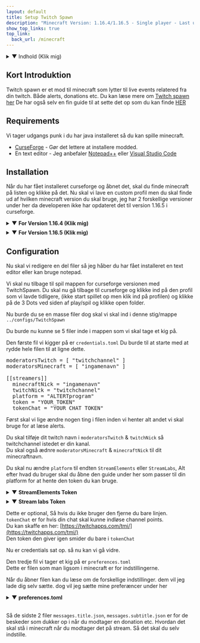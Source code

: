 ```yaml
---
layout: default
title: Setup Twitch Spawn
description: "Minecraft Version: 1.16.4/1.16.5 - Single player - Last updated: 11/04/2021"
show_top_links: true
top_link:
  back_url: /minecraft
---
```


<details>
<summary>▼ Indhold (Klik mig)</summary>

<ul>
<li><a href="#kort-introduktion">Kort Introduktion</a></li>
<li><a href="#requirements">Requirements</a></li>
<li><a href="#installation">Installation</a></li>
<li><a href="#configuration">Configuration</a></li>
</ul>

</details>

## Kort Introduktion

Twitch spawn er et mod til minecraft som lytter til live events relatered fra din twitch. Både alerts, donations etc. Du kan læse mere om <a href="https://igoodie.gitbook.io/twitchspawn/" target="_blank">Twitch spawn her</a>
De har også selv en fin guide til at sette det op som du kan finde <a href="https://igoodie.gitbook.io/twitchspawn/basics/getting-started" target="_blank">HER</a>

## Requirements

Vi tager udgangs punk i du har java installeret så du kan spille minecraft.

- <a href="https://curseforge.overwolf.com/" target="_blank">CurseForge</a> - Gør det lettere at installere modded.
- En text editor - Jeg anbefaler <a href="https://notepad-plus-plus.org/downloads/" target="_blank">Notepad++</a> eller <a href="https://code.visualstudio.com/" target="_blank">Visual Studio Code</a>

## Installation

Når du har fået installeret curseforge og åbnet det, skal du finde minecraft på listen og klikke på det.
Nu skal vi lave en custom profil men du skal finde ud af hvilken minecraft version du skal bruge, jeg har 2 forskellige versioner under her da developeren ikke har opdateret det til version 1.16.5 i curseforge.

<details>
<summary style="margin-bottom:0.5rem;">▼ <b>For Version 1.16.4 (Klik mig)</b></summary><br>

Du klikker og laver custom profilen til minecraft version 1.16.4 og seneste forge version.<br>
Du kan kalde den hvad du vil.<br><br>

Når det så er gjort og den er installeret osv, skal du klikke ind på selve profilen og ikke klik spil/play endu.<br>
I højre side ser du en puzzle peice hvor der står add more content, klik den.<br><br>

Nu skal du så søge efter: <b>"TwitchSpawn"</b><br>
Og så klikker du installer.

Nu skal du bare åbne minecraft og launche helt ind til settings etc.

<h4 style="margin-bottom:1rem;"><b>Tillykke du har nu installeret Twitch spawn</b></h4>
</details>

<details>
<summary>▼ <b>For Version 1.16.5 (Klik mig)</b></summary><br>

Du klikker og laver custom profilen til minecraft version 1.16.5 og seneste forge version.<br>
Du kan kalde den hvad du vil.<br>

Du skal nu klikke ind på custom profilen og ikke starte minecraft endu.<br>

Nu skal vi lige hente modded så du kan køre det, du henter det  [HER](https://www.curseforge.com/minecraft/mc-mods/twitchspawn) ved at klikke på download oppe til højre på siden.<br>
Den skulle gerne hente en Jar fil som er modded som vi skal bruge lige om lidt.<br>

Du skal nu gå tilbage til curseforge og klikke på de 3 Dots ved siden af play/spil og klikke open folder.<br>

Din stifinder skulle gerne åbne en mappe med en masse i, du skal nu tage den den jar fil vi lige har hentet og smide i den mappe som hedder mods (Hvis der ikke er en så lav den)<br>

Når det er gjort skal du inde i curseforge åbne spille og launche helt ind til minecraft.<br>

<h4 style="margin-bottom:1rem;"><b>Tillykke du har nu installeret Twitch spawn</b></h4>

</details>

## Configuration

Nu skal vi redigere en del filer så jeg håber du har fået installeret en text editor eller kan bruge notepad.

Vi skal nu tilbage til spil mappen for curseforge versionen med TwitchSpawn. Du skal nu gå tilbage til curseforge og klikke ind på den profil som vi lavde tidligere, (ikke start spillet op men klik ind på profilen) og klikke på de 3 Dots ved siden af play/spil og klikke open folder.

Nu burde du se en masse filer dog skal vi skal ind i denne stig/mappe `../configs/TwitchSpawn`

Du burde nu kunne se 5 filer inde i mappen som vi skal tage et kig på.

Den første fil vi kigger på er `credentials.toml`
Du burde til at starte med at rydde hele filen til at ligne dette.
<pre>
moderatorsTwitch = [ "twitchchannel" ]
moderatorsMinecraft = [ "ingamenavn" ]

[[streamers]]
  minecraftNick = "ingamenavn"
  twitchNick = "twitchchannel"
  platform = "ALTERTprogram"
  token = "YOUR_TOKEN"
  tokenChat = "YOUR_CHAT_TOKEN"
</pre>

Først skal vi lige ændre nogen ting i filen inden vi henter alt andet vi skal bruge for at læse alerts.

Du skal tilføje dit twitch navn i `moderatorsTwitch` & `twitchNick` så twitchchannel istedet er din kanal.<br>
Du skal også ædnre `moderatorsMinecraft` & `minecraftNick` til dit minecraftnavn.

Du skal nu ændre `platform` til endten `StreamElements` eller `StreamLabs`, Alt efter hvad du bruger skal du åbne den guide under her som passer til din platform for at hente den token du kan bruge.

<details style="margin-bottom:0.5rem;">
<summary>▼ <b>StreamElements Token</b></summary><br>

Stream elements token finder du her:<br>

Når du har kopiret token skal du smide den i `token`

</details>

<details style="margin-bottom:0.5rem;">
<summary>▼ <b>Stream labs Token</b></summary><br>

Du skal bruge streamlabs api token hvilket du finder her:<br>

Når du har kopiret token skal du smide den i `token`

</details>

Dette er optional, Så hvis du ikke bruger den fjerne du bare linjen.<br>
`tokenChat` er for hvis din chat skal kunne indløse channel points.<br>
Du kan skaffe en her: [https://twitchapps.com/tmi/](https://twitchapps.com/tmi/)<br>
Den token den giver igen smider du bare i `tokenChat`

Nu er credentials sat op. så nu kan vi gå vidre.

Den tredje fil vi tager et kig på er `preferences.toml`<br>
Dette er filen som man ligsom i minecraft er for indstillingerne.

Når du åbner filen kan du læse om de forskellige indstillinger. dem vil jeg lade dig selv sætte. dog vil jeg sætte mine preferæncer under her

<details>
<summary>▼ <b>preferences.toml</b></summary><br>
<pre>
  messageDisplay="chat"
  notificationDelay=500
  chatWarnings="disabled"
  notificationVolume=0.4
  indicatorDisplay="disabled"
  autoStart="disabled"
</pre>

</details><br>

Så de sidste 2 filer `messages.title.json`, `messages.subtitle.json` er for de beskeder som dukker op i når du modtager en donation etc. Hvordan det skal stå i minecraft når du modtager det på stream. Så det skal du selv indstille.
